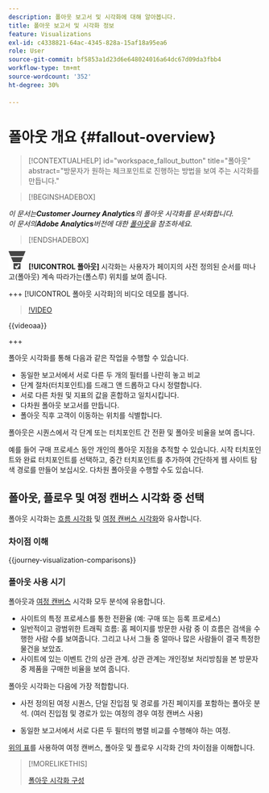 ```yaml
---
description: 폴아웃 보고서 및 시각화에 대해 알아봅니다.
title: 폴아웃 보고서 및 시각화 정보
feature: Visualizations
exl-id: c4338821-64ac-4345-828a-15af18a95ea6
role: User
source-git-commit: bf5853a1d23d6e648024016a64dc67d09da3fbb4
workflow-type: tm+mt
source-wordcount: '352'
ht-degree: 30%

---
```


# 폴아웃 개요 {#fallout-overview}

<!-- markdownlint-disable MD034 -->

>[!CONTEXTUALHELP]
>id="workspace_fallout_button"
>title="폴아웃"
>abstract="방문자가 원하는 체크포인트로 진행하는 방법을 보여 주는 시각화를 만듭니다."

<!-- markdownlint-enable MD034 -->


>[!BEGINSHADEBOX]

*이 문서는&#x200B;**Customer Journey Analytics**의 폴아웃 시각화를 문서화합니다.<br/>이 문서의&#x200B;**Adobe Analytics**버전에 대한 [폴아웃](https://experienceleague.adobe.com/en/docs/analytics/analyze/analysis-workspace/visualizations/fallout/fallout-flow)을 참조하세요.*

>[!ENDSHADEBOX]

![ConversionFunnel](/help/assets/icons/ConversionFunnel.svg) **[!UICONTROL 폴아웃]** 시각화는 사용자가 페이지의 사전 정의된 순서를 떠나고(폴아웃) 계속 따라가는(폴스루) 위치를 보여 줍니다.

+++ [!UICONTROL 폴아웃 시각화]의 비디오 데모를 봅니다.

>[!VIDEO](https://video.tv.adobe.com/v/345883/?quality=12)

{{videoaa}}

+++

폴아웃 시각화를 통해 다음과 같은 작업을 수행할 수 있습니다.

* 동일한 보고서에서 서로 다른 두 개의 필터를 나란히 놓고 비교
* 단계 절차(터치포인트)를 드래그 앤 드롭하고 다시 정렬합니다.
* 서로 다른 차원 및 지표의 값을 혼합하고 일치시킵니다.
* 다차원 폴아웃 보고서를 만듭니다.
* 폴아웃 직후 고객이 이동하는 위치를 식별합니다.

폴아웃은 시퀀스에서 각 단계 또는 터치포인트 간 전환 및 폴아웃 비율을 보여 줍니다.

예를 들어 구매 프로세스 동안 개인의 폴아웃 지점을 추적할 수 있습니다. 시작 터치포인트와 완료 터치포인트를 선택하고, 중간 터치포인트를 추가하여 간단하게 웹 사이트 탐색 경로를 만들어 보십시오. 다차원 폴아웃을 수행할 수도 있습니다.

## 폴아웃, 플로우 및 여정 캔버스 시각화 중 선택

폴아웃 시각화는 [흐름 시각화](/help/analysis-workspace/visualizations/c-flow/flow.md) 및 [여정 캔버스 시각화](/help/analysis-workspace/visualizations/journey-canvas/journey-canvas.md)와 유사합니다.

### 차이점 이해

<!-- Information in this snippet is shared between Journey canvas, Fallout, and Flow visualization docs -->

{{journey-visualization-comparisons}}

### 폴아웃 사용 시기

폴아웃과 [여정 캔버스](/help/analysis-workspace/visualizations/journey-canvas/journey-canvas.md) 시각화 모두 분석에 유용합니다.

* 사이트의 특정 프로세스를 통한 전환율 (예: 구매 또는 등록 프로세스)
* 일반적이고 광범위한 트래픽 흐름: 홈 페이지를 방문한 사람 중 이 흐름은 검색을 수행한 사람 수를 보여줍니다. 그리고 나서 그들 중 얼마나 많은 사람들이 결국 특정한 물건을 보았죠.
* 사이트에 있는 이벤트 간의 상관 관계. 상관 관계는 개인정보 처리방침을 본 방문자 중 제품을 구매한 비율을 보여 줍니다.

폴아웃 시각화는 다음에 가장 적합합니다.

* 사전 정의된 여정 시퀀스, 단일 진입점 및 경로를 가진 페이지를 포함하는 폴아웃 분석. (여러 진입점 및 경로가 있는 여정의 경우 여정 캔버스 사용)

* 동일한 보고서에서 서로 다른 두 필터의 병렬 비교를 수행해야 하는 여정.

[위의 표](#understand-the-differences)를 사용하여 여정 캔버스, 폴아웃 및 플로우 시각화 간의 차이점을 이해합니다.

>[!MORELIKETHIS]
>
>[폴아웃 시각화 구성](configuring-fallout.md)



